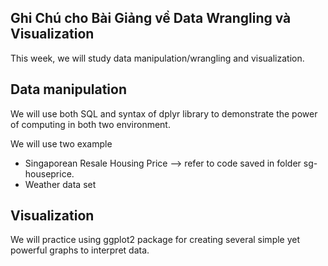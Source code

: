 ## Ghi Chú cho Bài Giảng về Data Wrangling và Visualization

This week, we will study data manipulation/wrangling and visualization.

## Data manipulation
We will use both SQL and syntax of dplyr library to demonstrate the power of computing in both two environment.

We will use two example

- Singaporean Resale Housing Price --> refer to code saved in folder sg-houseprice.
- Weather data set

## Visualization

We will practice using ggplot2 package for creating several simple yet powerful graphs to interpret data.
